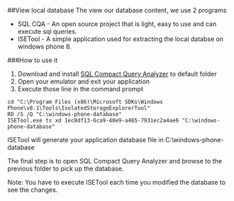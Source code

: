 ##View local database
The view our database content, we use 2 programs
* SQL CQA - An open source project that is light, easy to use and can execute sql queries.
* ISETool - A simple application used for extracting the local databse on windows phone 8.

###How to use it
1. Download and install [SQL Compact Query Analyzer](https://sqlcequery.codeplex.com/) to default folder
2. Open your emulator and exit your application
3. Execute those line in the command prompt

```
cd "C:\Program Files (x86)\Microsoft SDKs\Windows Phone\v8.1\Tools\IsolatedStorageExplorerTool"
RD /S /Q "C:\windows-phone-database"
ISETool.exe ts xd 1ec8df13-6ca9-40e9-a465-7931ec2a4ae6 "C:\windows-phone-database"
```

ISETool will generate your application database file in C:\windows-phone-database

The final step is to open SQL Compact Query Analyzer and browse to the previous folder to pick up the database.

Note: You have to execute ISETool each time you modified the database to see the changes.
